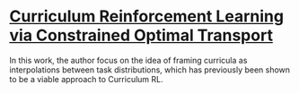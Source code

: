 # [Curriculum Reinforcement Learning via Constrained Optimal Transport](https://www.ias.informatik.tu-darmstadt.de/uploads/Team/PascalKlink/currot.pdf)
In this work, the author
focus on the idea of framing curricula as interpolations between task distributions, which has
previously been shown to be a viable approach to Curriculum RL.
